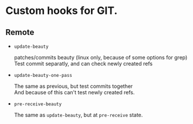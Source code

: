 
Custom hooks for GIT.
=====================

Remote
------

- `update-beauty`

    patches/commits beauty (linux only, because of some options for grep)  
    Test commit separatly, and can check newly created refs
- `update-beauty-one-pass`

    The same as previous, but test commits together  
    And because of this can't test newly created refs.
- `pre-receive-beauty`

    The same as `update-beauty`, but at `pre-receive` state.

